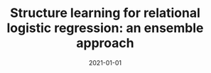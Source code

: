 ---
title: "Structure learning for relational logistic regression: an ensemble approach"
collection: publications
permalink: /publication/2021-01-01-Structure-learning-for-relational-logistic-regression-an-ensemble-approach
date: 2021-01-01
venue: 'Data Mining and Knowledge Discovery'
---